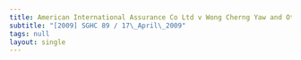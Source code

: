 ```yaml
---
title: American International Assurance Co Ltd v Wong Cherng Yaw and Others
subtitle: "[2009] SGHC 89 / 17\_April\_2009"
tags: null
layout: single
---
```


